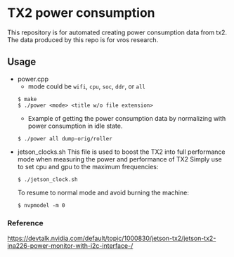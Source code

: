 # TX2 power consumption
This repository is for automated creating power consumption data from tx2. The
data produced by this repo is for vros research.

## Usage
- power.cpp
	- mode could be `wifi`, `cpu`, `soc`, `ddr`, or `all` 
	```
	$ make
	$ ./power <mode> <title w/o file extension>
	```
	- Example of getting the power consumption data by normalizing with power
	  consumption in idle state.
	```
	$ ./power all dump-orig/roller
	```
- jetson_clocks.sh
    This file is used to boost the TX2 into full performance mode when measuring
    the power and performance of TX2
    Simply use to set cpu and gpu to the maximum frequencies:
    ```
    $ ./jetson_clock.sh
    ```
    To resume to normal mode and avoid burning the machine:
    ```
    $ nvpmodel -m 0
    ```

### Reference
https://devtalk.nvidia.com/default/topic/1000830/jetson-tx2/jetson-tx2-ina226-power-monitor-with-i2c-interface-/
